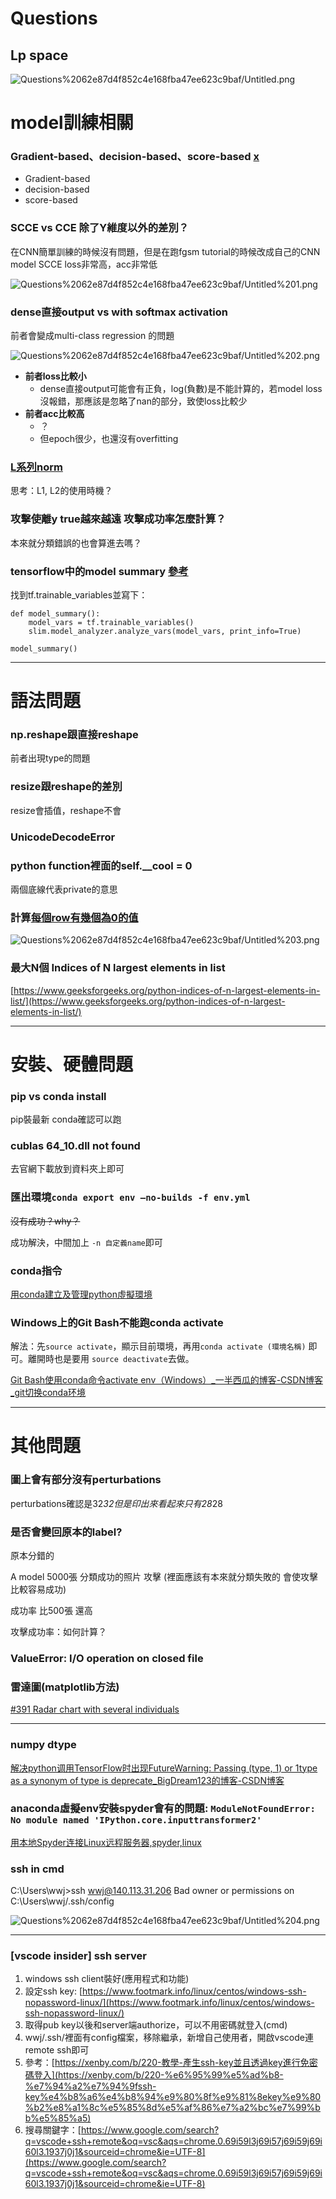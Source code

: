 # Questions

## Lp space

![Questions%2062e87d4f852c4e168fba47ee623c9baf/Untitled.png](Questions%2062e87d4f852c4e168fba47ee623c9baf/Untitled.png)

# model訓練相關

### Gradient-based、decision-based、score-based [x](https://zhuanlan.zhihu.com/p/139326532)

- Gradient-based
- decision-based
- score-based

### SCCE vs CCE 除了Y維度以外的差別？

在CNN簡單訓練的時候沒有問題，但是在跑fgsm tutorial的時候改成自己的CNN model SCCE loss非常高，acc非常低

![Questions%2062e87d4f852c4e168fba47ee623c9baf/Untitled%201.png](Questions%2062e87d4f852c4e168fba47ee623c9baf/Untitled%201.png)

### dense直接output vs with softmax activation

前者會變成multi-class regression 的問題

![Questions%2062e87d4f852c4e168fba47ee623c9baf/Untitled%202.png](Questions%2062e87d4f852c4e168fba47ee623c9baf/Untitled%202.png)

- **前者loss比較小**
    - dense直接output可能會有正負，log(負數)是不能計算的，若model loss沒報錯，那應該是忽略了nan的部分，致使loss比較少
- **前者acc比較高**
    - ？
    - 但epoch很少，也還沒有overfitting

### [L系列norm](https://medium.com/@montjoile/l0-norm-l1-norm-l2-norm-l-infinity-norm-7a7d18a4f40c)

思考：L1, L2的使用時機？

### 攻擊使離y true越來越遠 攻擊成功率怎麼計算？

本來就分類錯誤的也會算進去嗎？

### tensorflow中的model summary [參考](https://stackoverflow.com/questions/46560313/is-there-an-easy-way-to-get-something-like-keras-model-summary-in-tensorflow)

找到tf.trainable_variables並寫下：

```
def model_summary():
    model_vars = tf.trainable_variables()
    slim.model_analyzer.analyze_vars(model_vars, print_info=True)

model_summary()
```

---

# 語法問題

### np.reshape跟直接reshape

前者出現type的問題

### resize跟reshape的差別

resize會插值，reshape不會

### UnicodeDecodeError

### python function裡面的self.__cool = 0

兩個底線代表private的意思

### 計算[每個row有幾個為0的值](https://stackoverflow.com/questions/34968223/counting-the-number-of-non-zero-numbers-in-a-column-of-a-df-in-pandas-python?lq=1)

![Questions%2062e87d4f852c4e168fba47ee623c9baf/Untitled%203.png](Questions%2062e87d4f852c4e168fba47ee623c9baf/Untitled%203.png)

### 最大N個 Indices of N largest elements in list

[https://www.geeksforgeeks.org/python-indices-of-n-largest-elements-in-list/](https://www.geeksforgeeks.org/python-indices-of-n-largest-elements-in-list/)

---

# 安裝、硬體問題

### pip vs conda install

pip裝最新 conda確認可以跑

### cublas 64_10.dll not found

去官網下載放到資料夾上即可

### 匯出環境`conda export env —no-builds -f env.yml`

~~沒有成功？why？~~

成功解決，中間加上 `-n 自定義name`即可

### conda指令

[用conda建立及管理python虛擬環境](https://medium.com/python4u/%E7%94%A8conda%E5%BB%BA%E7%AB%8B%E5%8F%8A%E7%AE%A1%E7%90%86python%E8%99%9B%E6%93%AC%E7%92%B0%E5%A2%83-b61fd2a76566)

### Windows上的Git Bash不能跑conda activate

解法：先`source activate`，顯示目前環境，再用`conda activate (環境名稱)` 即可。離開時也是要用 `source deactivate`去做。

[Git Bash使用conda命令activate env（Windows）_一半西瓜的博客-CSDN博客_git切换conda环境](https://blog.csdn.net/qq_37672864/article/details/104890583)

---

# 其他問題

### 圖上會有部分沒有perturbations

perturbations確認是32*32但是印出來看起來只有28*28

### 是否會變回原本的label?

原本分錯的 

A model 5000張 分類成功的照片 攻擊 (裡面應該有本來就分類失敗的 會使攻擊比較容易成功)

成功率 比500張 還高

攻擊成功率：如何計算？

### ValueError: I/O operation on closed file

### 雷達圖(matplotlib方法)

[#391 Radar chart with several individuals](https://python-graph-gallery.com/391-radar-chart-with-several-individuals/)

---

### numpy dtype

[解决python调用TensorFlow时出现FutureWarning: Passing (type, 1) or 1type as a synonym of type is deprecate_BigDream123的博客-CSDN博客](https://blog.csdn.net/BigDream123/article/details/99467316)

### anaconda虛擬env安裝spyder會有的問題: `ModuleNotFoundError: No module named 'IPython.core.inputtransformer2'`

[用本地Spyder连接Linux远程服务器,spyder,linux](https://www.pythonf.cn/read/57363)

### ssh in cmd

C:\Users\wwj>ssh [wwj@140.113.31.206](mailto:wwj@140.113.31.206)
Bad owner or permissions on C:\\Users\\wwj/.ssh/config

![Questions%2062e87d4f852c4e168fba47ee623c9baf/Untitled%204.png](Questions%2062e87d4f852c4e168fba47ee623c9baf/Untitled%204.png)

---

### [vscode insider] ssh server

1. windows ssh client裝好(應用程式和功能)
2. 設定ssh key: [https://www.footmark.info/linux/centos/windows-ssh-nopassword-linux/](https://www.footmark.info/linux/centos/windows-ssh-nopassword-linux/)
3. 取得pub key以後和server端authorize，可以不用密碼就登入(cmd)
4. wwj/.ssh/裡面有config檔案，移除繼承，新增自己使用者，開啟vscode連remote ssh即可
5. 參考：[https://xenby.com/b/220-教學-產生ssh-key並且透過key進行免密碼登入](https://xenby.com/b/220-%e6%95%99%e5%ad%b8-%e7%94%a2%e7%94%9fssh-key%e4%b8%a6%e4%b8%94%e9%80%8f%e9%81%8ekey%e9%80%b2%e8%a1%8c%e5%85%8d%e5%af%86%e7%a2%bc%e7%99%bb%e5%85%a5)
6. 搜尋關鍵字：[https://www.google.com/search?q=vscode+ssh+remote&oq=vsc&aqs=chrome.0.69i59l3j69i57j69i59j69i60l3.1937j0j1&sourceid=chrome&ie=UTF-8](https://www.google.com/search?q=vscode+ssh+remote&oq=vsc&aqs=chrome.0.69i59l3j69i57j69i59j69i60l3.1937j0j1&sourceid=chrome&ie=UTF-8)